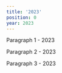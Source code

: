 ```yaml
---
title: '2023'
position: 0
year: 2023
---
```


Paragraph 1 - 2023

Paragraph 2 - 2023

Paragraph 3 - 2023
